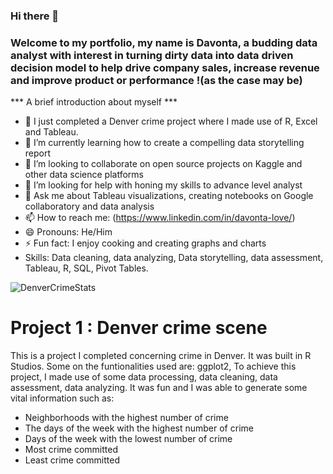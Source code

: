 ### Hi there 👋

<!--
**Dlovee/Dlovee** is a ✨ _special_ ✨ repository because its `README.md` (this file) appears on your GitHub profile.

Here are some ideas to get you started:
--> 
### Welcome to my portfolio, my name is Davonta, a budding data analyst with interest in turning dirty data into data driven decision model to help drive company sales, increase revenue and improve product or performance !(as the case may be) 
*** A brief introduction about myself *** 
- 🔭 I just completed a Denver crime project where I made use of R, Excel and Tableau. 
- 🌱 I’m currently learning how to create a compelling data storytelling report
- 👯 I’m looking to collaborate on open source projects on Kaggle and other data science platforms
- 🤔 I’m looking for help with honing my skills to advance level analyst
- 💬 Ask me about Tableau visualizations, creating notebooks on Google collaboratory and data analysis
- 📫 How to reach me: (https://www.linkedin.com/in/davonta-love/)
- 😄 Pronouns: He/Him
- ⚡ Fun fact: I enjoy cooking and creating graphs and charts
-    Skills: Data cleaning, data analyzing, Data storytelling, data assessment, Tableau, R, SQL, Pivot Tables.

![DenverCrimeStats](https://github.com/Dlovee/Dlovee/assets/134805139/921721a9-7135-4270-bd18-521be0d78b93)
# Project 1 : Denver crime scene
This is a project I completed concerning crime in Denver. It was built in R Studios. Some on the funtionalities used are: ggplot2, 
To achieve this project, I made use of some data processing, data cleaning, data assessment, data analyzing. It was fun and I was able to generate some vital information such as: 
* Neighborhoods with the highest number of crime
* The days of the week with the highest number of crime
* Days of the week with the lowest number of crime
* Most crime committed 
* Least crime committed
